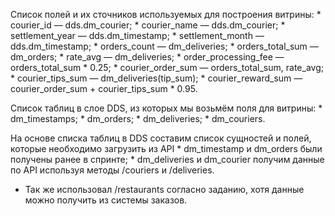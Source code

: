 Список полей и их сточников используемых для построения витрины:
    * courier_id — dds.dm_courier;
    * courier_name — dds.dm_courier;
    * settlement_year — dds.dm_timestamp;
    * settlement_month — dds.dm_timestamp;
    * orders_count — dm_deliveries;
    * orders_total_sum — dm_orders;
    * rate_avg — dm_deliveries;
    * order_processing_fee — orders_total_sum * 0.25;
    * courier_order_sum — orders_total_sum, rate_avg;
    * courier_tips_sum — dm_deliveries(tip_sum);
    * courier_reward_sum — courier_order_sum + courier_tips_sum * 0.95.

Список таблиц в слое DDS, из которых мы возьмём поля для витрины:
    * dm_timestamps;
    * dm_orders;
    * dm_deliveries;
    * dm_couriers.

 На основе списка таблиц в DDS составим список сущностей и полей, которые необходимо загрузить из API
    * dm_timestamp и dm_orders были получены ранее в спринте;
    * dm_deliveries и dm_courier получим данные по API используя методы /couriers и /deliveries.

* Так же использовал /restaurants согласно заданию, хотя данные можно получить из системы заказов.
